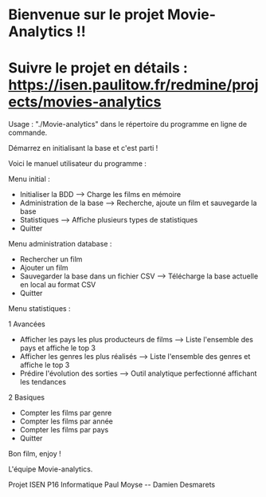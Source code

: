 # Bienvenue sur le projet Movie-Analytics !!

# Suivre le projet en détails : https://isen.paulitow.fr/redmine/projects/movies-analytics

Usage : "./Movie-analytics" dans le répertoire du programme en ligne de commande.

Démarrez en initialisant la base et c'est parti ! 


Voici le manuel utilisateur du programme :

Menu initial :

- Initialiser la BDD --> Charge les films en mémoire
- Administration de la base    --> Recherche, ajoute un film et sauvegarde la base
- Statistiques    --> Affiche plusieurs types de statistiques
- Quitter


Menu administration database :

- Rechercher un film 
- Ajouter un film
- Sauvegarder la base dans un fichier CSV  --> Télécharge la base actuelle en local au format CSV
- Quitter


Menu statistiques : 

1 Avancées
- Afficher les pays les plus producteurs de films     --> Liste l'ensemble des pays et affiche le top 3
- Afficher les genres les plus réalisés               --> Liste l'ensemble des genres et affiche le top 3
- Prédire l'évolution des sorties                     --> Outil analytique perfectionné affichant les tendances

2 Basiques
- Compter les films par genre
- Compter les films par année
- Compter les films par pays
- Quitter


Bon film, enjoy !

L'équipe Movie-analytics.

Projet ISEN P16 Informatique
Paul Moyse -- Damien Desmarets

